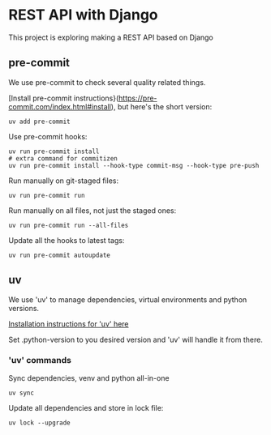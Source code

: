 # REST API with Django

This project is exploring making a REST API based on Django

## pre-commit

We use pre-commit to check several quality related things.

[Install pre-commit instructions}(https://pre-commit.com/index.html#install),
but here's the short version:

    uv add pre-commit

Use pre-commit hooks:

    uv run pre-commit install
    # extra command for commitizen
    uv run pre-commit install --hook-type commit-msg --hook-type pre-push

Run manually on git-staged files:

    uv run pre-commit run

Run manually on all files, not just the staged ones:

    uv run pre-commit run --all-files

Update all the hooks to latest tags:

    uv run pre-commit autoupdate

## uv

We use 'uv' to manage dependencies, virtual environments and python versions.

[Installation instructions for 'uv' here](https://docs.astral.sh/uv/getting-started/installation/)

Set .python-version to you desired version and 'uv' will handle it from there.

### 'uv' commands

Sync dependencies, venv and python all-in-one

    uv sync

Update all dependencies and store in lock file:

    uv lock --upgrade
